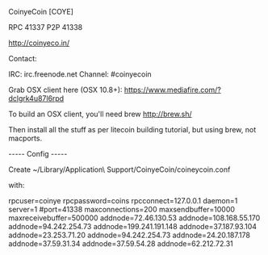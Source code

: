 CoinyeCoin [COYE]

RPC 41337
P2P 41338

http://coinyeco.in/

Contact:

IRC: irc.freenode.net Channel: #coinyecoin


Grab OSX client here (OSX 10.8+):  https://www.mediafire.com/?dclgrk4u87l6rpd


To build an OSX client, you'll need brew http://brew.sh/

Then install all the stuff as per litecoin building tutorial, but using brew, not macports.

-----  Config -----

Create ~/Library/Application\ Support/CoinyeCoin/coineycoin.conf

with:

rpcuser=coinye
rpcpassword=coins
rpcconnect=127.0.0.1
daemon=1
server=1
#port=41338
maxconnections=200
maxsendbuffer=10000
maxreceivebuffer=500000
addnode=72.46.130.53
addnode=108.168.55.170
addnode=94.242.254.73
addnode=199.241.191.148
addnode=37.187.93.104
addnode=23.253.71.20
addnode=94.242.254.73
addnode=24.20.187.178
addnode=37.59.31.34
addnode=37.59.54.28
addnode=62.212.72.31

